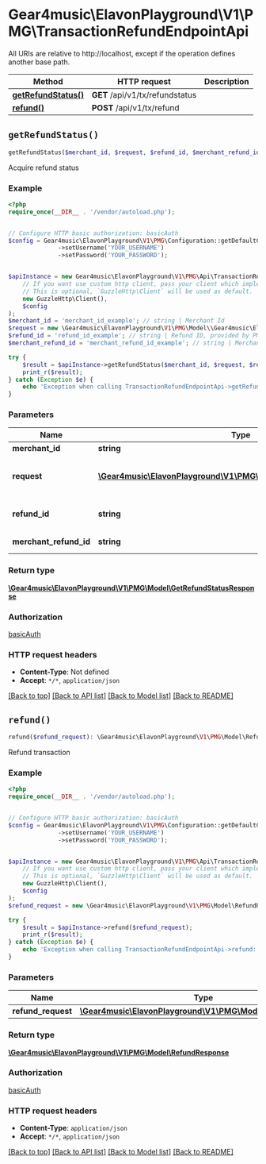 # Gear4music\ElavonPlayground\V1\PMG\TransactionRefundEndpointApi

All URIs are relative to http://localhost, except if the operation defines another base path.

| Method | HTTP request | Description |
| ------------- | ------------- | ------------- |
| [**getRefundStatus()**](TransactionRefundEndpointApi.md#getRefundStatus) | **GET** /api/v1/tx/refundstatus |  |
| [**refund()**](TransactionRefundEndpointApi.md#refund) | **POST** /api/v1/tx/refund |  |


## `getRefundStatus()`

```php
getRefundStatus($merchant_id, $request, $refund_id, $merchant_refund_id): \Gear4music\ElavonPlayground\V1\PMG\Model\GetRefundStatusResponse
```



Acquire refund status

### Example

```php
<?php
require_once(__DIR__ . '/vendor/autoload.php');


// Configure HTTP basic authorization: basicAuth
$config = Gear4music\ElavonPlayground\V1\PMG\Configuration::getDefaultConfiguration()
              ->setUsername('YOUR_USERNAME')
              ->setPassword('YOUR_PASSWORD');


$apiInstance = new Gear4music\ElavonPlayground\V1\PMG\Api\TransactionRefundEndpointApi(
    // If you want use custom http client, pass your client which implements `GuzzleHttp\ClientInterface`.
    // This is optional, `GuzzleHttp\Client` will be used as default.
    new GuzzleHttp\Client(),
    $config
);
$merchant_id = 'merchant_id_example'; // string | Merchant Id
$request = new \Gear4music\ElavonPlayground\V1\PMG\Model\\Gear4music\ElavonPlayground\V1\PMG\Model\GetRefundStatusRequest(); // \Gear4music\ElavonPlayground\V1\PMG\Model\GetRefundStatusRequest | Request object with required information.
$refund_id = 'refund_id_example'; // string | Refund ID, provided by PMG
$merchant_refund_id = 'merchant_refund_id_example'; // string | Merchant refund id

try {
    $result = $apiInstance->getRefundStatus($merchant_id, $request, $refund_id, $merchant_refund_id);
    print_r($result);
} catch (Exception $e) {
    echo 'Exception when calling TransactionRefundEndpointApi->getRefundStatus: ', $e->getMessage(), PHP_EOL;
}
```

### Parameters

| Name | Type | Description  | Notes |
| ------------- | ------------- | ------------- | ------------- |
| **merchant_id** | **string**| Merchant Id | |
| **request** | [**\Gear4music\ElavonPlayground\V1\PMG\Model\GetRefundStatusRequest**](../Model/.md)| Request object with required information. | |
| **refund_id** | **string**| Refund ID, provided by PMG | [optional] |
| **merchant_refund_id** | **string**| Merchant refund id | [optional] |

### Return type

[**\Gear4music\ElavonPlayground\V1\PMG\Model\GetRefundStatusResponse**](../Model/GetRefundStatusResponse.md)

### Authorization

[basicAuth](../../README.md#basicAuth)

### HTTP request headers

- **Content-Type**: Not defined
- **Accept**: `*/*`, `application/json`

[[Back to top]](#) [[Back to API list]](../../README.md#endpoints)
[[Back to Model list]](../../README.md#models)
[[Back to README]](../../README.md)

## `refund()`

```php
refund($refund_request): \Gear4music\ElavonPlayground\V1\PMG\Model\RefundResponse
```



Refund transaction

### Example

```php
<?php
require_once(__DIR__ . '/vendor/autoload.php');


// Configure HTTP basic authorization: basicAuth
$config = Gear4music\ElavonPlayground\V1\PMG\Configuration::getDefaultConfiguration()
              ->setUsername('YOUR_USERNAME')
              ->setPassword('YOUR_PASSWORD');


$apiInstance = new Gear4music\ElavonPlayground\V1\PMG\Api\TransactionRefundEndpointApi(
    // If you want use custom http client, pass your client which implements `GuzzleHttp\ClientInterface`.
    // This is optional, `GuzzleHttp\Client` will be used as default.
    new GuzzleHttp\Client(),
    $config
);
$refund_request = new \Gear4music\ElavonPlayground\V1\PMG\Model\RefundRequest(); // \Gear4music\ElavonPlayground\V1\PMG\Model\RefundRequest

try {
    $result = $apiInstance->refund($refund_request);
    print_r($result);
} catch (Exception $e) {
    echo 'Exception when calling TransactionRefundEndpointApi->refund: ', $e->getMessage(), PHP_EOL;
}
```

### Parameters

| Name | Type | Description  | Notes |
| ------------- | ------------- | ------------- | ------------- |
| **refund_request** | [**\Gear4music\ElavonPlayground\V1\PMG\Model\RefundRequest**](../Model/RefundRequest.md)|  | |

### Return type

[**\Gear4music\ElavonPlayground\V1\PMG\Model\RefundResponse**](../Model/RefundResponse.md)

### Authorization

[basicAuth](../../README.md#basicAuth)

### HTTP request headers

- **Content-Type**: `application/json`
- **Accept**: `*/*`, `application/json`

[[Back to top]](#) [[Back to API list]](../../README.md#endpoints)
[[Back to Model list]](../../README.md#models)
[[Back to README]](../../README.md)
